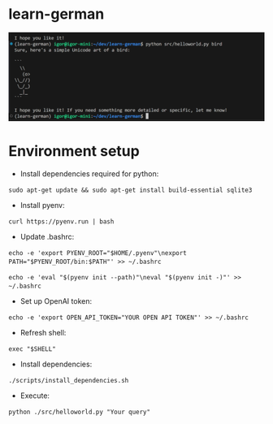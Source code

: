 # learn-german

![A test image](image.png)

# Environment setup

- Install dependencies required for python:

`sudo apt-get update && sudo apt-get install build-essential sqlite3`

- Install pyenv:

`curl https://pyenv.run | bash`

- Update .bashrc:

`echo -e 'export PYENV_ROOT="$HOME/.pyenv"\nexport PATH="$PYENV_ROOT/bin:$PATH"' >> ~/.bashrc`

`echo -e 'eval "$(pyenv init --path)"\neval "$(pyenv init -)"' >> ~/.bashrc`

- Set up OpenAI token:

`echo -e 'export OPEN_API_TOKEN="YOUR OPEN API TOKEN"' >> ~/.bashrc`

- Refresh shell:

`exec "$SHELL"`

- Install dependencies:

`./scripts/install_dependencies.sh`

- Execute:

`python ./src/helloworld.py "Your query"`
